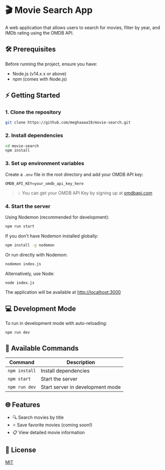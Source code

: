# 🎬 Movie Search App

A web application that allows users to search for movies, filter by year, and IMDb rating using the OMDB API.

## 🛠️ Prerequisites

Before running the project, ensure you have:
- Node.js (v14.x.x or above)
- npm (comes with Node.js)

## ⚡ Getting Started

### 1. Clone the repository

```bash
git clone https://github.com/meghaaaa19/movie-search.git
```

### 2. Install dependencies

```bash
cd movie-search
npm install
```

### 3. Set up environment variables

Create a `.env` file in the root directory and add your OMDB API key:

```
OMDB_API_KEY=your_omdb_api_key_here
```

> 💡 You can get your OMDB API Key by signing up at [omdbapi.com](https://www.omdbapi.com/apikey.aspx)

### 4. Start the server

Using Nodemon (recommended for development):

```bash
npm run start
```

If you don't have Nodemon installed globally:

```bash
npm install -g nodemon
```

Or run directly with Nodemon:

```bash
nodemon index.js
```

Alternatively, use Node:

```bash
node index.js
```

The application will be available at [http://localhost:3000](http://localhost:3000)

## 💻 Development Mode

To run in development mode with auto-reloading:

```bash
npm run dev
```

## 📜 Available Commands

| Command | Description |
|---------|-------------|
| `npm install` | Install dependencies |
| `npm start` | Start the server |
| `npm run dev` | Start server in development mode |

## 🌐 Features

- 🔍 Search movies by title
- ⭐ Save favorite movies (coming soon!)
- 📋 View detailed movie information

## 📝 License

[MIT](LICENSE)
